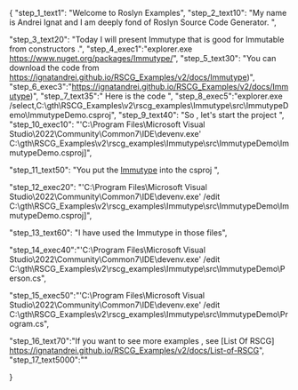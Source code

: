 {
    "step_1_text1": "Welcome to Roslyn Examples",
    "step_2_text10": "My name is Andrei Ignat and I am deeply fond of Roslyn Source Code Generator. ",

"step_3_text20": "Today I will present Immutype  that is good for Immutable from constructors .",
"step_4_exec1":"explorer.exe https://www.nuget.org/packages/Immutype/",
"step_5_text30": "You can download the code from https://ignatandrei.github.io/RSCG_Examples/v2/docs/Immutype)",
"step_6_exec3":"https://ignatandrei.github.io/RSCG_Examples/v2/docs/Immutype)",
"step_7_text35":" Here is the code ",
"step_8_exec5":"explorer.exe /select,C:\\gth\\RSCG_Examples\\v2\\rscg_examples\\Immutype\\src\\ImmutypeDemo\\ImmutypeDemo.csproj",
"step_9_text40": "So , let's start the project ",
"step_10_exec10": "'C:\\Program Files\\Microsoft Visual Studio\\2022\\Community\\Common7\\IDE\\devenv.exe' C:\\gth\\RSCG_Examples\\v2\\rscg_examples\\Immutype\\src\\ImmutypeDemo\\ImmutypeDemo.csproj]",

"step_11_text50": "You put the  [Immutype](https://www.nuget.org/packages/Immutype/) into the csproj ",

"step_12_exec20": "'C:\\Program Files\\Microsoft Visual Studio\\2022\\Community\\Common7\\IDE\\devenv.exe' /edit C:\\gth\\RSCG_Examples\\v2\\rscg_examples\\Immutype\\src\\ImmutypeDemo\\ImmutypeDemo.csproj]",

"step_13_text60": "I have used the Immutype in those files",


"step_14_exec40":"'C:\\Program Files\\Microsoft Visual Studio\\2022\\Community\\Common7\\IDE\\devenv.exe' /edit C:\\gth\\RSCG_Examples\\v2\\rscg_examples\\Immutype\\src\\ImmutypeDemo\\Person.cs",

"step_15_exec50":"'C:\\Program Files\\Microsoft Visual Studio\\2022\\Community\\Common7\\IDE\\devenv.exe' /edit C:\\gth\\RSCG_Examples\\v2\\rscg_examples\\Immutype\\src\\ImmutypeDemo\\Program.cs",

"step_16_text70":"If you want to see more examples , see  [List Of RSCG] https://ignatandrei.github.io/RSCG_Examples/v2/docs/List-of-RSCG",
"step_17_text5000":""

}